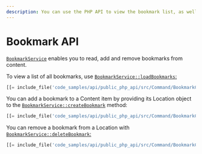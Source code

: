 ```yaml
---
description: You can use the PHP API to view the bookmark list, as well as add and remove content from it.
---
```


# Bookmark API

[`BookmarkService`](https://github.com/ibexa/core/blob/main/src/contracts/Repository/BookmarkService.php)
enables you to read, add and remove bookmarks from content.

To view a list of all bookmarks, use [`BookmarkService::loadBookmarks`:](https://github.com/ibexa/core/blob/main/src/contracts/Repository/BookmarkService.php#L54)

``` php
[[= include_file('code_samples/api/public_php_api/src/Command/BookmarkCommand.php', 43, 50) =]]
```

You can add a bookmark to a Content item by providing its Location object
to the [`BookmarkService::createBookmark`](https://github.com/ibexa/core/blob/main/src/contracts/Repository/BookmarkService.php#L31) method:

``` php
[[= include_file('code_samples/api/public_php_api/src/Command/BookmarkCommand.php', 37, 40) =]]
```

You can remove a bookmark from a Location with [`BookmarkService::deleteBookmark`:](https://github.com/ibexa/core/blob/main/src/contracts/Repository/BookmarkService.php#L42)

``` php
[[= include_file('code_samples/api/public_php_api/src/Command/BookmarkCommand.php', 52, 53) =]]
```
